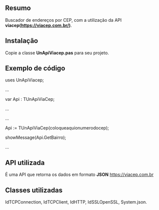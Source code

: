 ## Resumo
Buscador de endereços por CEP, com a utilização da API **viacep(https://viacep.com.br/)**.

## Instalação
Copie a classe **UnApiViacep.pas** para seu projeto.

## Exemplo de código
<p>uses UnApiViacep;</p>
<p>...</p>
<p>var Api : TUnApiViaCep;</p>
<p>...</p>
<p>...</p>
<p>Api := TUnApiViaCep(coloqueaquionumerodocep); </p>
<p>showMessage(Api.GetBairro);</p>
<p>...</p>

## API utilizada
É uma API que retorna os dados em formato **JSON** https://viacep.com.br

## Classes utilizadas
IdTCPConnection, IdTCPClient, IdHTTP, IdSSLOpenSSL, System.json.  


